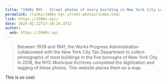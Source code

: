 ```yaml
---
title: "1940s NYC - Street photos of every building in New York City in 1939/1940"
permalink: /links/1940s-nyc-street-photos/index.html
link: https://1940s.nyc/
date: 2024-02-22T17:18:24.371Z
author: 
  web: https://1940s.nyc
---
```


> Between 1939 and 1941, the Works Progress Administration collaborated with the New York City Tax Department to collect photographs of most buildings in the five boroughs of New York City. In 2018, the NYC Municipal Archives completed the digitization and tagging of these photos. This website places them on a map.

This is so cool.

